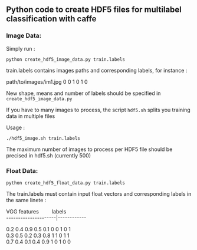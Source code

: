 ## Python code to create HDF5 files for multilabel classification with caffe


### Image Data:

Simply run :

```
python create_hdf5_image_data.py train.labels
```

train.labels contains images paths and corresponding labels, for instance :

path/to/images/im1.jpg 0 0 1 0 1 0

New shape, means and number of labels should be specified in ```create_hdf5_image_data.py```

If you have to many images to process, the script ```hdf5.sh``` splits you training data in multiple files

Usage :

```
./hdf5_image.sh train.labels
```

The maximum number of images to process per HDF5 file should be precised in hdf5.sh (currently 500)

### Float Data:

```
python create_hdf5_float_data.py train.labels
```

The train.labels must contain input float vectors and corresponding labels in the same linete   :

VGG features           labels <br />
---------------------|------------  <br />

0.2 0.4 0.9 0.5 0.1 0 0 1 0 1 <br />
0.3 0.5 0.2 0.3 0.8 1 1 0 1 1 <br />
0.7 0.4 0.1 0.4 0.9 1 0 1 0 0 